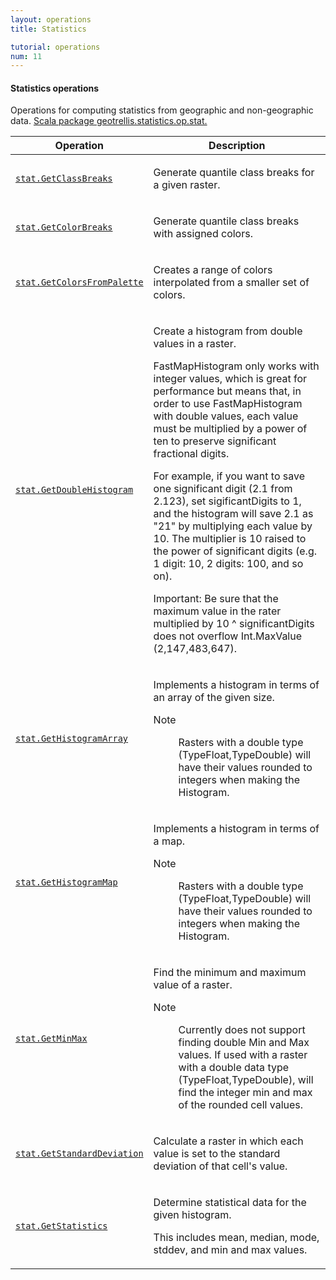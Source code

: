 ```yaml
---
layout: operations
title: Statistics

tutorial: operations
num: 11
---
```


#### Statistics operations

Operations for computing statistics from geographic and non-geographic data. [Scala package geotrellis.statistics.op.stat.](http://geotrellis.github.com/scaladocs/latest/#geotrellis.statistics.op.package)

<table class="bordered-table zebra-striped">
      <thead>
          <tr>
            <th>Operation</th>
            <th>Description</th>
          </tr>
        </thead>
        <tbody>
<tr><td><code><a href="http://geotrellis.github.com/scaladocs/latest/#geotrellis.statistics.op.stat.GetClassBreaks" target="_blank">stat.GetClassBreaks</a></code></td><td><div id="comment" class="fullcommenttop"><div class="comment cmt">
    <p>Generate quantile class breaks for a given raster.</p></div></div></td></tr>
<tr><td><code><a href="http://geotrellis.github.com/scaladocs/latest/#geotrellis.statistics.op.stat.GetColorBreaks" target="_blank">stat.GetColorBreaks</a></code></td><td><div id="comment" class="fullcommenttop"><div class="comment cmt">
    <p>Generate quantile class breaks with assigned colors.</p></div></div></td></tr>
    
<tr><td><code><a href="http://geotrellis.github.com/scaladocs/latest/#geotrellis.statistics.op.stat.GetColorsFromPalette" target="_blank">stat.GetColorsFromPalette</a></code></td><td><div id="comment" class="fullcommenttop">
    <p>Creates a range of colors interpolated from a smaller set of colors.</p></div></td></tr>
    
<tr><td><code><a href="http://geotrellis.github.com/scaladocs/latest/#geotrellis.statistics.op.stat.GetDoubleHistogram" target="_blank">stat.GetDoubleHistogram</a></code></td><td><div id="comment" class="fullcommenttop"><div class="comment cmt">
    <p>Create a histogram from double values in a raster.</p><p>FastMapHistogram only works with integer values, which is great for performance but means that, in order to use FastMapHistogram with double values, each value must be multiplied by a power of ten to preserve significant fractional digits.</p>
    <p>For example, if you want to save one significant digit (2.1 from 2.123), set sigificantDigits to 1, and the histogram will save 2.1 as "21" by multiplying each value by 10.  The multiplier is 10 raised to the power of significant digits (e.g. 1 digit: 10, 2 digits: 100, and so on).</p>
    <p>Important: Be sure that the maximum value in the rater multiplied by 10 ^ significantDigits does not overflow Int.MaxValue (2,147,483,647).</p></div></div></td></tr>
    
<tr><td><code><a href="http://geotrellis.github.com/scaladocs/latest/#geotrellis.statistics.op.stat.GetHistogramArray" target="_blank">stat.GetHistogramArray</a></code></td><td><div id="comment" class="fullcommenttop"><div class="comment cmt">
    <p>Implements a histogram in terms of an array of the given size.</p></div><dl class="attributes block"><dt>Note</dt><dd><span class="cmt">
    <p>Rasters with a double type (TypeFloat,TypeDouble) will have their values rounded to integers when making the Histogram.</p></span></dd></dl></div></td></tr>
    
<tr><td><code><a href="http://geotrellis.github.com/scaladocs/latest/#geotrellis.statistics.op.stat.GetHistogramMap" target="_blank">stat.GetHistogramMap</a></code></td><td><div id="comment" class="fullcommenttop"><div class="comment cmt">
    <p>Implements a histogram in terms of a map.</p></div><dl class="attributes block"><dt>Note</dt><dd><span class="cmt">
    <p>Rasters with a double type (TypeFloat,TypeDouble) will have their values rounded to integers when making the Histogram.</p></span></dd></dl></div></td></tr>
    
<tr><td><code><a href="http://geotrellis.github.com/scaladocs/latest/#geotrellis.statistics.op.stat.GetMinMax" target="_blank">stat.GetMinMax</a></code></td><td><div id="comment" class="fullcommenttop"><div class="comment cmt">
    <p>Find the minimum and maximum value of a raster.</p></div><dl class="attributes block"><dt>Note</dt><dd><span class="cmt">
    <p>Currently does not support finding double Min and Max values. If used with a raster with a double data type (TypeFloat,TypeDouble), will find the integer min and max of the rounded cell values.</p></span></dd></dl></div></td></tr>
    
<tr><td><code><a href="http://geotrellis.github.com/scaladocs/latest/#geotrellis.statistics.op.stat.GetStandardDeviation" target="_blank">stat.GetStandardDeviation</a></code></td><td><div id="comment" class="fullcommenttop">
    <p>Calculate a raster in which each value is set to the standard deviation of that cell's value.</p></div></td></tr>

<tr><td><code><a href="http://geotrellis.github.com/scaladocs/latest/#geotrellis.statistics.op.stat.GetStatistics" target="_blank">stat.GetStatistics</a></code></td><td><div id="comment" class="fullcommenttop"><div class="comment cmt">
    <p>Determine statistical data for the given histogram.</p>
    <p>This includes mean, median, mode, stddev, and min and max values.</p></div></div></td></tr>

</tbody>
</table>
